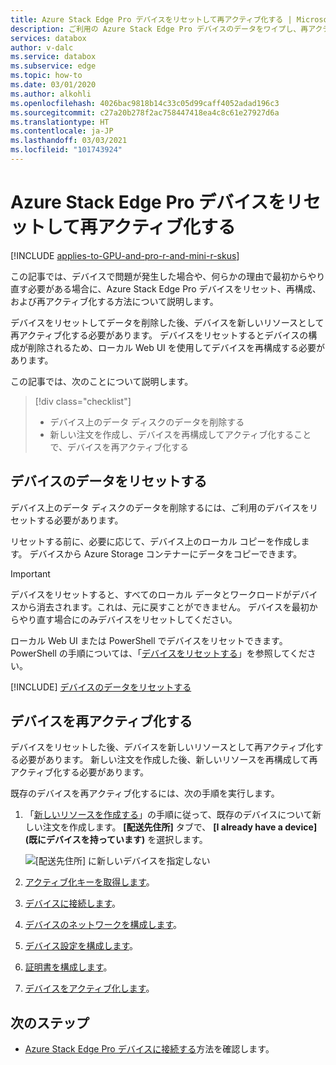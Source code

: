 ```yaml
---
title: Azure Stack Edge Pro デバイスをリセットして再アクティブ化する | Microsoft Docs
description: ご利用の Azure Stack Edge Pro デバイスのデータをワイプし、再アクティブ化する方法について説明します。
services: databox
author: v-dalc
ms.service: databox
ms.subservice: edge
ms.topic: how-to
ms.date: 03/01/2020
ms.author: alkohli
ms.openlocfilehash: 4026bac9818b14c33c05d99caff4052adad196c3
ms.sourcegitcommit: c27a20b278f2ac758447418ea4c8c61e27927d6a
ms.translationtype: HT
ms.contentlocale: ja-JP
ms.lasthandoff: 03/03/2021
ms.locfileid: "101743924"
---
```

# <a name="reset-and-reactivate-your-azure-stack-edge-pro-device"></a>Azure Stack Edge Pro デバイスをリセットして再アクティブ化する

[!INCLUDE [applies-to-GPU-and-pro-r-and-mini-r-skus](../../includes/azure-stack-edge-applies-to-gpu-pro-r-mini-r-sku.md)]

この記事では、デバイスで問題が発生した場合や、何らかの理由で最初からやり直す必要がある場合に、Azure Stack Edge Pro デバイスをリセット、再構成、および再アクティブ化する方法について説明します。

デバイスをリセットしてデータを削除した後、デバイスを新しいリソースとして再アクティブ化する必要があります。 デバイスをリセットするとデバイスの構成が削除されるため、ローカル Web UI を使用してデバイスを再構成する必要があります。

この記事では、次のことについて説明します。

> [!div class="checklist"]
>
> * デバイス上のデータ ディスクのデータを削除する
> * 新しい注文を作成し、デバイスを再構成してアクティブ化することで、デバイスを再アクティブ化する

## <a name="reset-data-from-the-device"></a>デバイスのデータをリセットする

デバイス上のデータ ディスクのデータを削除するには、ご利用のデバイスをリセットする必要があります。 

リセットする前に、必要に応じて、デバイス上のローカル コピーを作成します。 デバイスから Azure Storage コンテナーにデータをコピーできます。

>[!IMPORTANT]
> デバイスをリセットすると、すべてのローカル データとワークロードがデバイスから消去されます。これは、元に戻すことができません。 デバイスを最初からやり直す場合にのみデバイスをリセットしてください。

ローカル Web UI または PowerShell でデバイスをリセットできます。 PowerShell の手順については、「[デバイスをリセットする](./azure-stack-edge-connect-powershell-interface.md#reset-your-device)」を参照してください。

[!INCLUDE] [デバイスのデータをリセットする](../../includes/azure-stack-edge-device-reset.md)

## <a name="reactivate-device"></a>デバイスを再アクティブ化する

デバイスをリセットした後、デバイスを新しいリソースとして再アクティブ化する必要があります。 新しい注文を作成した後、新しいリソースを再構成して再アクティブ化する必要があります。

既存のデバイスを再アクティブ化するには、次の手順を実行します。

1. 「[新しいリソースを作成する](azure-stack-edge-gpu-deploy-prep?tabs=azure-portal#create-a-new-resource)」の手順に従って、既存のデバイスについて新しい注文を作成します。 **[配送先住所]** タブで、 **[I already have a device]\(既にデバイスを持っています\)** を選択します。

   ![[配送先住所] に新しいデバイスを指定しない](./media/azure-stack-edge-reset-reactivate-device/create-resource-with-no-new-device.png)

1. [アクティブ化キーを取得します](azure-stack-edge-gpu-deploy-prep?tabs=azure-portal#get-the-activation-key)。

1. [デバイスに接続します](azure-stack-edge-gpu-deploy-connect.md)。

1. [デバイスのネットワークを構成します](azure-stack-edge-gpu-deploy-configure-network-compute-web-proxy.md)。

1. [デバイス設定を構成します](azure-stack-edge-gpu-deploy-set-up-device-update-time.md)。

1. [証明書を構成します](azure-stack-edge-gpu-deploy-configure-certificates.md)。

1. [デバイスをアクティブ化します](databox-online/azure-stack-edge-gpu-deploy-activate.md)。

## <a name="next-steps"></a>次のステップ

- [Azure Stack Edge Pro デバイスに接続する](azure-stack-edge-gpu-deploy-connect.md)方法を確認します。
